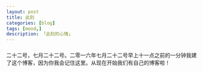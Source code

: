 ```yaml
---  
layout: post  
title: 此刻   
categories: [blog]  
tags: [mood,]
description: 「此刻的心情」  
---  
```


### 
二十二号，七月二十二号。二零一六年七月二十二号早上十一点之前的一分钟我建了这个博客，因为你我会记住这里。从现在开始我们有自己的博客啦！

